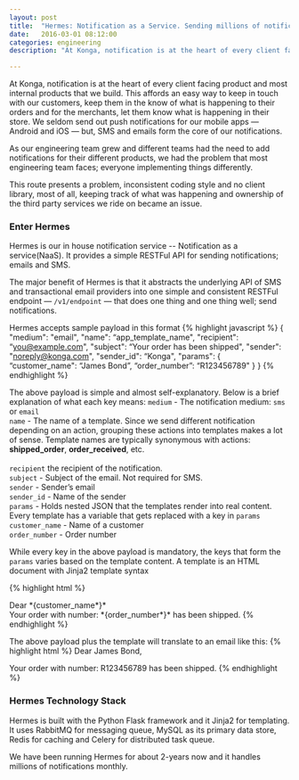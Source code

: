 ```yaml
---
layout: post
title:  "Hermes: Notification as a Service. Sending millions of notifications monthly"
date:   2016-03-01 08:12:00
categories: engineering
description: "At Konga, notification is at the heart of every client facing product and most internal products that we build. This affords an easy way to keep in touch with our customers, keep them in the know of what is happening to their orders and for the merchants, let them know what is happening in their store"

---
```

At Konga, notification is at the heart of every client facing product and most internal products that we build. This affords an easy way to keep in touch with our customers, keep them in the know of what is happening to their orders and for the merchants, let them know what is happening in their store. We seldom send out push notifications for our mobile apps — Android and iOS — but, SMS and emails form the core of our notifications.

As our engineering team grew and different teams had the need to add notifications for their different products, we had the problem that most engineering team faces; everyone implementing things differently.

This route presents a problem, inconsistent coding style and no client library, most of all, keeping track of what was happening and ownership of the third party services we ride on became an issue.

<h3>Enter Hermes</h3>
Hermes is our in house notification service -- Notification as a service(NaaS). It provides a simple RESTFul API for sending notifications; emails and SMS.

The major benefit of Hermes is that it abstracts the underlying API of  SMS and transactional email providers into one simple and consistent RESTFul endpoint — `/v1/endpoint`  — that does one thing and one thing well; send notifications.

Hermes accepts sample payload in this format
{% highlight javascript %}
{
    "medium": "email",
    "name": “app_template_name",
    "recipient": “you@example.com",
    "subject": “Your order has been shipped",
    "sender": "noreply@konga.com",
    "sender_id": “Konga",
    "params": {
        “customer_name": “James Bond”,
        “order_number”: “R123456789"
    }
}
{% endhighlight %}

The above payload is simple and almost self-explanatory. Below is a brief explanation of what each key means:
`medium` - The notification medium: `sms` or `email`<br/>
`name`  - The name of a template. Since we send different notification depending on an action, grouping these actions into templates makes a lot of sense. Template names are typically synonymous with actions: <b>shipped_order</b>, <b>order_received</b>, etc.<br/><br/>
`recipient` the recipient of the notification.<br/>
`subject` - Subject of the email. Not required for SMS.<br/>
`sender` - Sender’s email<br/>
`sender_id` - Name of the sender<br/>
`params` - Holds nested JSON that the templates render into real content. Every template has a variable that gets replaced with a key in `params`<br/>
`customer_name` - Name of a customer<br/>
`order_number` - Order number<br/>

While every key in the above payload is mandatory, the keys that form the `params` varies based on the template content. A template is an HTML document with Jinja2 template syntax

{% highlight html %}
<!DOCTYPE html>
<html lang="en">
<head>
    <meta charset="UTF-8">
    <title>Title</title>
</head>
<body>
    Dear *{customer_name*}* <br/>
    Your order with number: *{order_number*}* has been shipped.
</body>
</html>
{% endhighlight %}

The above payload plus the template will translate to an email like this:
{% highlight html %}
Dear James Bond,

Your order with number: R123456789 has been shipped.
{% endhighlight %}

<h3>Hermes Technology Stack</h3>
Hermes is built with the Python Flask framework and it Jinja2 for templating. It uses RabbitMQ for messaging queue, MySQL as its primary data store, Redis for caching and Celery for distributed task queue.

We have been running Hermes for about 2-years now and it handles millions of notifications monthly.
